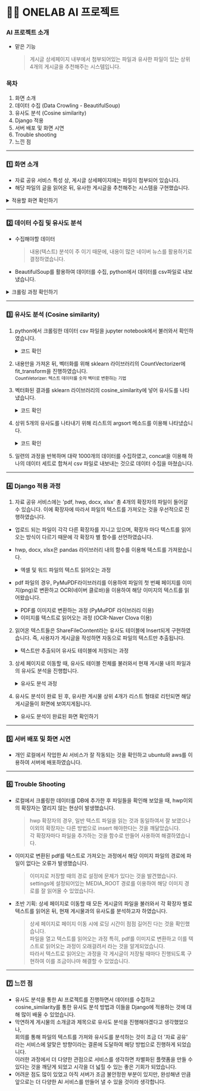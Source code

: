 # 👩‍💻 ONELAB AI 프로젝트

### AI 프로젝트 소개
- 맡은 기능
  
  > 게시글 상세페이지 내부에서 첨부되어있는 파일과 유사한 파일이 있는 상위 4개의 게시글을 추천해주는 시스템입니다.

### 목차
1. 화면 소개
2. 데이터 수집 (Data Crowling - BeautifulSoup)
3. 유사도 분석 (Cosine similarity)
4. Django 적용
5. 서버 배포 및 화면 시연
6. Trouble shooting
7. 느낀 점

---

### 1️⃣ 화면 소개
- 자료 공유 서비스 특성 상, 게시글 상세페이지에는 파일이 첨부되어 있습니다.
- 해당 파일의 글을 읽어온 뒤, 유사한 게시글을 추천해주는 시스템을 구현했습니다.
<details>
  <summary>적용할 화면 확인하기</summary>
  <img src="https://github.com/SOYOUNGdev/project_onelab_AI/assets/115638411/5bb872f1-c521-4447-b623-568af0c00be6">
</details>

---

### 2️⃣ 데이터 수집 및 유사도 분석
- 수집해야할 데이터

  > 내용(텍스트) 분석이 주 이기 때문에, 내용이 많은 네이버 뉴스를 활용하기로 결정하였습니다.
- BeautifulSoup를 활용하여 데이터를 수집, python에서 데이터를 csv파일로 내보냈습니다. 
<details>
  <summary>크롤링 과정 확인하기</summary>
  <img src="https://github.com/SOYOUNGdev/project_onelab_AI/assets/115638411/9f2f8748-59bf-45a7-99c5-8d68f1c205ce" width="500px;">
</details>

---

### 3️⃣ 유사도 분석 (Cosine similarity)
1. python에서 크롤링한 데이터 csv 파일을 jupyter notebook에서 불러와서 확인하였습니다.
       
   <details>
       <summary>코드 확인</summary>
       <img src="https://github.com/SOYOUNGdev/project_onelab_AI/assets/115638411/b3de9296-f874-4830-8598-1087c69e169e" width="600px;"> 
  </details>

2. 내용만을 가져온 뒤, 벡터화를 위해 sklearn 라이브러리의 CountVectorizer에 fit_transform을 진행하였습니다.  
   <sub>CountVetorizer: 텍스트 데이터를 숫자 벡터로 변환하는 기법</sub>
3. 벡터화된 결과를 sklearn 라이브러리의 cosine_similarity에 넣어 유사도를 나타냈습니다.

   <details>
     <summary>코드 확인</summary>
     <img src="https://github.com/SOYOUNGdev/project_onelab_AI/assets/115638411/835ced06-f663-425c-85e3-bbd810236ed7" width="600px;">
   </details>

 4. 상위 5개의 유사도를 나타내기 위해 리스트의 argsort 메소드를 이용해 나타냈습니다.

    <details>
      <summary>코드 확인</summary>
      <img src="https://github.com/SOYOUNGdev/project_onelab_AI/assets/115638411/9d990081-b813-4374-be62-95ab0c5d5b0e" width="600px;"> 
    </details>

5. 일련의 과정을 반복하며 대략 1000개의 데이터를 수집하였고, concat을 이용해 하나의 데이터 세트로 합쳐서 csv 파일로 내보내는 것으로 데이터 수집을 마쳤습니다.

---

### 4️⃣ Django 적용 과정
1. 자료 공유 서비스에는 'pdf, hwp, docx, xlsx' 총 4개의 확장자의 파일이 들어갈 수 있습니다. 이에 확장자에 따라서 파일의 텍스트를 가져오는 것을 우선적으로 진행하였습니다.
  - 업로드 되는 파일이 각각 다른 확장자를 지니고 있으며, 확장자 마다 텍스트를 읽어오는 방식이 다르기 때문에 각 확장자 별 함수를 선언하였습니다.  
  - hwp, docx, xlsx은 pandas 라이브러리 내의 함수를 이용해 텍스트를 가져왔습니다.
    <br>
    <details>
      <summary>엑셀 및 워드 파일의 텍스트 읽어오는 과정</summary>
      
      [엑셀]  
      
      <img src="https://github.com/SOYOUNGdev/project_onelab_AI/assets/115638411/b84a98b0-914d-438f-8325-3d909edd90f9" width="600px">  
      
      [워드]  
      
      <img src="https://github.com/SOYOUNGdev/project_onelab_AI/assets/115638411/a5dda79d-6d50-4d7f-a00c-670db7995c28" width="600px">
    </details>
    
  - pdf 파일의 경우, PyMuPDF라이브러리를 이용하여 파일의 첫 번째 페이지를 이미지(png)로 변환하고 OCR(네이버 클로바)을 이용하여 해당 이미지의 텍스트를 읽어왔습니다.
    <br>
      <details>
        <summary>PDF를 이미지로 변환하는 과정 (PyMuPDF 라이브러리 이용)</summary>
        <img src="https://github.com/SOYOUNGdev/project_onelab_AI/assets/115638411/e69faeef-e285-4a9e-a3fe-dd639507eb2f" width="600px;">
      </details>
      
      <details>
        <summary>이미지를 텍스트로 읽어오는 과정 (OCR-Naver Clova 이용)</summary>
        <img src="https://github.com/SOYOUNGdev/project_onelab_AI/assets/115638411/cc41a42a-4340-41ae-be38-d0e7bcab2cd0" width="600px;">
      </details>

2. 읽어온 텍스트들은 ShareFileContent라는 유사도 테이블에 Insert되게 구현하였습니다. 즉, 사용자가 게시글을 작성하면 자동으로 파일의 텍스트만 추출됩니다.
   <details>
      <summary>텍스트만 추출되어 유사도 테이블에 저장되는 과정</summary>
      <img src="https://github.com/SOYOUNGdev/project_onelab_AI/assets/115638411/c01e5a0d-425d-4177-853f-812a28de25a1" width="600px;">
    </details>

3. 상세 페이지로 이동할 때, 유사도 테이블 전체를 불러와서 현재 게시물 내의 파일과의 유사도 분석을 진행합니다.
   <details>
     <summary>유사도 분석 과정</summary>  
     
     [3-1. 상세 페이지 로드 시, 유사도 분석 함수 호출]
   
     <img src="https://github.com/SOYOUNGdev/project_onelab_AI/assets/115638411/a0be18fc-0ab6-42f0-aeec-9fcb489a50bf" width="600px">  

     [3-2. 현재 파일을 기준으로 다른 파일들과 유사도 분석 진행]
   
     <img src="https://github.com/SOYOUNGdev/project_onelab_AI/assets/115638411/d19f9437-19ab-45f1-86cc-85c043f2f3ed" width="600px">
     <img src="https://github.com/SOYOUNGdev/project_onelab_AI/assets/115638411/9438b1ea-8e27-4229-83d1-06a2498cc26d" width="600px">
   </details>

4. 유사도 분석이 완료 된 후, 유사한 게시물 상위 4개가 리스트 형태로 리턴되면 해당 게시글들이 화면에 보여지게됩니다.
   <details>
      <summary>유사도 분석이 완료된 화면 확인하기</summary>
      <img src="https://github.com/SOYOUNGdev/project_onelab_AI/assets/115638411/cece947d-5926-4d1d-8b27-13f847681187">
  </details>

---

### 5️⃣ 서버 배포 및 화면 시연
- 개인 로컬에서 작업한 AI 서비스가 잘 작동되는 것을 확인하고 ubuntu와 aws를 이용하여 서버에 배포하였습니다.

---

### 6️⃣ Trouble Shooting
- 로컬에서 크롤링한 데이터를 DB에 추가한 후 파일들을 확인해 보았을 때, hwp이외의 확장자는 열리지 않는 현상이 발생했습니다.
  
  > hwp 확장자의 경우, 일반 텍스트 파일을 읽는 것과 동일하여서 잘 보였으나 이외의 확장자는 다른 방법으로 insert 해야한다는 것을 깨달았습니다.  
  > 각 확장자마다 파일을 추가하는 것을 함수로 만들어 사용하여 해결하였습니다.

- 이미지로 변환된 pdf를 텍스트로 가져오는 과정에서 해당 이미지 파일의 경로에 파일이 없다는 오류가 발생했습니다.

  > 이미지로 저장할 때의 경로 설정에 문제가 있다는 것을 발견했습니다.  
  > settings에 설정되어있는 MEDIA_ROOT 경로를 이용하여 해당 이미지 경로를 잘 읽어올 수 있었습니다.

- 초반 기획: 상세 페이지로 이동할 때 모든 게시글의 파일을 불러와서 각 확장자 별로 텍스트를 읽어온 뒤, 현재 게시물과의 유사도를 분석하고자 하였습니다.
  
  > 상세 페이지로 페이지 이동 시에 로딩 시간이 점점 길어진 다는 것을 확인했습니다.  
  > 파일을 열고 텍스트를 읽어오는 과정 특히, pdf를 이미지로 변환하고 이를 텍스트로 읽어오는 과정이 오래걸려서 라는 것을 알게되었습니다.  
  > 따라서 텍스트로 읽어오는 과정을 각 게시글이 저장될 때마다 진행되도록 구현하여 이를 조금이나마 해결할 수 있었습니다.  

---

### 7️⃣ 느낀 점
- 유사도 분석을 통한 AI 프로젝트를 진행하면서 데이터를 수집하고 cosine_similarity를 통한 유사도 분석 방법과 이들을 Django에 적용하는 것에 대해 많이 배울 수 있었습니다.
- 막연하게 게시물의 소개글과 제목으로 유사도 분석을 진행해야겠다고 생각했었으나,  
  회의를 통해 파일의 텍스트를 가져와 유사도를 분석하는 것이 조금 더 '자료 공유' 라는 서비스에 알맞은 방향이라는 결론에 도달하여 해당 방법으로 진행하게 되었습니다.  
  이러한 과정에서 더 다양한 관점으로 서비스를 생각하면 차별화된 플랫폼을 만들 수 있다는 것을 깨닫게 되었고 시각을 더 넓힐 수 있는 좋은 기회가 되었습니다.     
- 어려운 점도 많이 있었고 아직 서버가 조금 불안정한 부분이 있지만, 완성해낸 만큼 앞으로는 더 다양한 AI 서비스를 만들어 낼 수 있을 것이라 생각합니다.  


